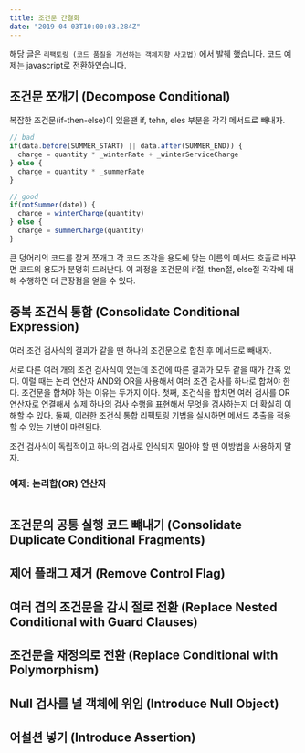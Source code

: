 ```yaml
---
title: 조건문 간결화
date: "2019-04-03T10:00:03.284Z"
---
```


해당 글은 `리팩토링 (코드 품질을 개선하는 객체지향 사고법)` 에서 발췌 했습니다. 코드 예제는 javascript로 전환하였습니다.

## 조건문 쪼개기 (Decompose Conditional)

복잡한 조건문(if-then-else)이 있을땐 if, tehn, eles 부분을 각각 메서드로 빼내자.

```javascript
// bad
if(data.before(SUMMER_START) || data.after(SUMMER_END)) {
  charge = quantity * _winterRate + _winterServiceCharge
} else {
  charge = quantity * _summerRate
}

// good
if(notSummer(date)) {
  charge = winterCharge(quantity)
} else {
  charge = summerCharge(quantity)
}
```

큰 덩어리의 코드를 잘게 쪼개고 각 코드 조각을 용도에 맞는 이름의 메서드 호출로 바꾸면 코드의 용도가 분명히 드러난다. 
이 과정을 조건문의 if절, then절, else절 각각에 대해 수행하면 더 큰장점을 얻을 수 있다. 

## 중복 조건식 통합 (Consolidate Conditional Expression)

여러 조건 검사식의 결과가 같을 땐 하나의 조건문으로 합친 후 메서드로 빼내자.

서로 다른 여러 개의 조건 검사식이 있는데 조건에 따른 결과가 모두 같을 때가 간혹 있다. 이럴 때는 논리 연산자 AND와 OR을 사용해서 여러 조건 검사를 하나로 합쳐야 한다. 
조건문을 합쳐야 하는 이유는 두가지 이다. 
첫째, 조건식을 합치면 여러 검사를 OR 연산자로 연결해서 실제 하나의 검사 수행을 표현해서 무엇을 검사하는지 더 확실히 이해할 수 있다.
둘째, 이러한 조건식 통합 리팩토링 기법을 실시하면 메서드 추출을 적용할 수 있는 기반이 마련된다. 

조건 검사식이 독립적이고 하나의 검사로 인식되지 말아야 할 땐 이방법을 사용하지 말자. 

### 예제: 논리합(OR) 연산자

```javascript

```

## 조건문의 공통 실행 코드 뺴내기 (Consolidate Duplicate Conditional Fragments)

## 제어 플래그 제거 (Remove Control Flag)

## 여러 겹의 조건문을 감시 절로 전환 (Replace Nested Conditional with Guard Clauses)

## 조건문을 재정의로 전환 (Replace Conditional with Polymorphism)

## Null 검사를 널 객체에 위임 (Introduce Null Object)

## 어설션 넣기 (Introduce Assertion)